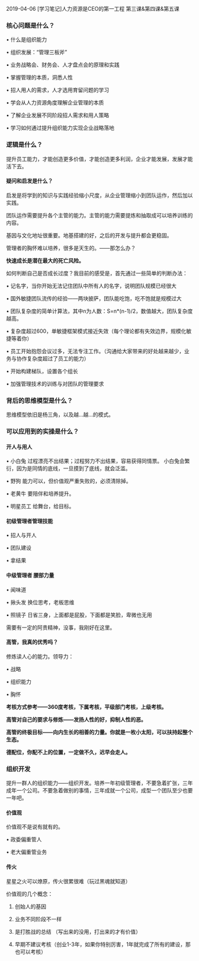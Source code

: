 2019-04-06 [学习笔记]人力资源是CEO的第一工程 第三课&第四课&第五课

### 核心问题是什么？

• 什么是组织能力

• 组织发展：“管理三板斧”

• 业务战略会、财务会、人才盘点会的原理和实践

• 掌握管理的本质，洞悉人性

• 招人用人的需求，人才选用育留问题的学习

• 学会从人力资源角度理解企业管理的本质

• 了解企业发展不同阶段招人需求和用人策略

• 学习如何通过提升组织能力实现企业战略落地

### 逻辑是什么？

提升员工能力，才能创造更多价值，才能创造更多利润，企业才能发展，发展才能活下去。

#### 疑问和启发是什么？

启发是将学到的知识与实践经验缩小尺度，从企业管理缩小到团队运作，然后加以实践。

团队运作需要提升各个主管的能力。主管的能力需要提炼和抽取成可以培养训练的内容。

基因与文化地址很重要。地基搭建的好，之后的开发与提升都会更稳固。

管理者的胸怀难以培养，很多是天生的。——那怎么办？

**快速成长是潜在最大的死亡风险。**

如何判断自己是否成长过度？我目前的感受是，首先通过一些简单的判断办法：

• 记名字，当你开始无法记住团队中所有人的名字，说明团队规模已经很大

• 国外敏捷团队流传的经验——两块披萨，团队能吃饱，吃不饱就是规模过大

• 团队复杂度的简单计算法，其中n为人数：S=n*(n-1)/2，数值越大，团队复杂度越高。

• 复杂度超过600，单敏捷框架模式接近失效（每个理论都有失效边界，规模化敏捷等着你）

• 员工开始抱怨会议过多，无法专注工作。（沟通给大家带来的好处越来越少，业务与协作复杂度超过了员工的能力）

• 开始构建梯队，设置各个组长

• 加强管理技术的训练与对团队的管理要求

### 背后的思维模型是什么？

思维模型依旧是杨三角，以及越...越...的模式。

### 可以应用到的实操是什么？

#### 开人与用人

• 小白兔 过程漂亮不出结果；过程努力不出结果，容易获得同情票。
小白兔会繁衍，因为是同情的底线，一旦摸到了底线，就会泛滥。

• 野狗 能力可以，但价值观严重失败的，必须清除掉。

• 老黄牛 要陪伴和培养提升。

• 明星员工 给舞台，给目标。

#### 初级管理者管理技能

• 招人与开人

• 团队建设

• 拿结果

#### 中级管理者 腰部力量

• 闻味道

• 揪头发 换位思考，老板思维

• 照镜子 日省三身，上面都是屁股，下面都是笑脸，卑微也无用

需要有一定的阿贵精神，没事，我刚好在这里。

#### 高管，我真的优秀吗？

修炼读人心的能力。领导力：

• 战略

• 组织能力

• 胸怀

**考核方式参考——360度考核，下属考核，平级部门考核，上级考核。**

**高管对自己的要求与修炼——发扬人性的好，抑制人性的恶。**

**高管的终极目标——向内生长的相善的力量。你就是一枚小太阳，可以扶持起整个生态。**

**德配位，你配不上的位置，一定做不久，迟早会走人。**

### 组织开发

提升一群人的组织能力——组织开发。培养一年初级管理者，不要急着扩张，三年成年一个公司。不要急着做别的事情，三年成就一个公司，成型一个团队至少也要一年吧。

#### 价值观

价值观不是说有就有的。

• 政委偏重管人

• 老大偏重管业务

#### 传火

星星之火可以燎原，传火很累很难（玩过黑魂就知道）

价值观的几个概念：

1. 创始人的基因

2. 业务不同阶段不一样

3. 是打胜战的总结 （写出来的没用，打出来的才有价值）

4. 早期不建议考核（创业1-3年，如果你特别厉害，1年就完成了所有的建设，那也可以考核）